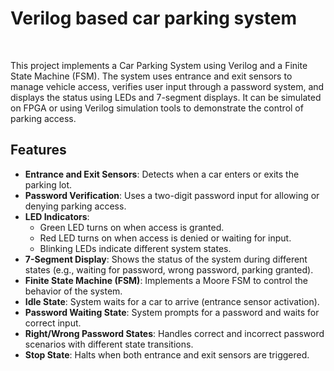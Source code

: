 <h1>Verilog based car parking system</h1>
<br>
<p>
This project implements a Car Parking System using Verilog and a Finite State Machine (FSM). The system uses entrance and exit sensors to manage vehicle access, verifies user input through a password system, and displays the status using LEDs and 7-segment displays. It can be simulated on FPGA or using Verilog simulation tools to demonstrate the control of parking access.
</p>
<h2> Features </h2>
 <ul>
        <li><strong>Entrance and Exit Sensors</strong>: Detects when a car enters or exits the parking lot.</li>
        <li><strong>Password Verification</strong>: Uses a two-digit password input for allowing or denying parking access.</li>
        <li><strong>LED Indicators</strong>: 
            <ul>
                <li>Green LED turns on when access is granted.</li>
                <li>Red LED turns on when access is denied or waiting for input.</li>
                <li>Blinking LEDs indicate different system states.</li>
            </ul>
        </li>
        <li><strong>7-Segment Display</strong>: Shows the status of the system during different states (e.g., waiting for password, wrong password, parking granted).</li>
        <li><strong>Finite State Machine (FSM)</strong>: Implements a Moore FSM to control the behavior of the system.</li>
        <li><strong>Idle State</strong>: System waits for a car to arrive (entrance sensor activation).</li>
        <li><strong>Password Waiting State</strong>: System prompts for a password and waits for correct input.</li>
        <li><strong>Right/Wrong Password States</strong>: Handles correct and incorrect password scenarios with different state transitions.</li>
        <li><strong>Stop State</strong>: Halts when both entrance and exit sensors are triggered.</li>
    </ul>
